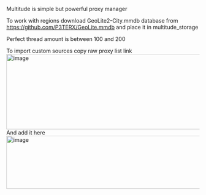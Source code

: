 Multitude is simple but powerful proxy manager

To work with regions download GeoLite2-City.mmdb database from https://github.com/P3TERX/GeoLite.mmdb and place it in multitude_storage

Perfect thread amount is between 100 and 200

To import custom sources copy raw proxy list link
<img width="1483" height="197" alt="image" src="https://github.com/user-attachments/assets/bd32ed6c-cf86-4460-901c-7ecdcb5db2dc" />
And add it here
<img width="587" height="139" alt="image" src="https://github.com/user-attachments/assets/78ca8200-66ad-4ed3-b8a7-fe0038d1c9c8" />

